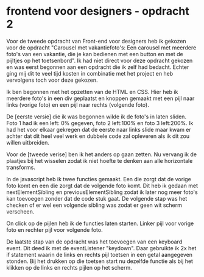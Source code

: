 # frontend voor designers - opdracht 2
Voor de tweede opdracht van Front-end voor designers heb ik gekozen voor de opdracht "Carousel met vakantiefoto's: Een carousel met meerdere foto's van een vakantie, die je kan bedienen met een button en met de pijltjes op het toetsenbord". Ik had niet direct voor deze opdracht gekozen en was eerst begonnen aan een opdracht die ik zelf had bedacht. Echter ging mij dit te veel tijd kosten in combinatie met het project en heb vervolgens toch voor deze gekozen.

Ik ben begonnen met het opzetten van de HTML en CSS. Hier heb ik meerdere foto's in een div geplaatst en knoppen gemaakt met een pijl naar links (vorige foto) en een pijl naar rechts (volgende foto).

De [eerste versie] die ik was begonnen wilde ik de foto's in laten sliden. Foto 1 had ik een left: 0% gegeven, foto 2 left:100% en foto  3 left:200%. Ik had het voor elkaar gekregen dat de eerste naar links slide maar kwam er achter dat dit heel veel werk en dubbele code zal opleveren als ik dit zou willen uitbreiden.

Voor de [tweede verise] ben ik het anders op gaan zetten. Nu vervang ik de plaatjes bij het wisselen zodat ik niet hoefte te denken aan alle horizontale transforms.

In de javascript heb ik twee functies gemaakt. Een die zorgt dat de vorige foto komt en een die zorgt dat de volgende foto komt. Dit heb ik gedaan met nextElementSibling en previousElementSibling zodat ik later nog meer foto's kan toevoegen zonder dat de code stuk gaat. De volgende stap was het checken of er wel een volgende sibling was zodat er geen wit scherm verscheen.

On click op de pijlen heb ik de functies laten starten. Linker pijl voor vorige foto en rechter pijl voor volgende foto.

De laatste stap van de opdracht was het toevoegen van een keyboard event. Dit deed ik met de eventListener "keydown". Daar gebruikte ik 2x het if statement waarin de links en rechts pijl toetsen in een getal aangegeven stonden. Bij het drukken op die toetsen start nu dezelfde functie als bij het klikken op de links en rechts pijlen op het scherm.

